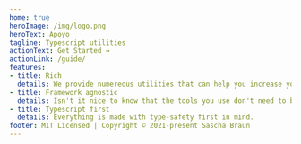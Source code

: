 ```yaml
---
home: true
heroImage: /img/logo.png
heroText: Apoyo
tagline: Typescript utilities
actionText: Get Started →
actionLink: /guide/
features:
- title: Rich
  details: We provide numereous utilities that can help you increase your work speed.
- title: Framework agnostic
  details: Isn't it nice to know that the tools you use don't need to be changed each time you need to use another framework?
- title: Typescript first
  details: Everything is made with type-safety first in mind.
footer: MIT Licensed | Copyright © 2021-present Sascha Braun
---
```

